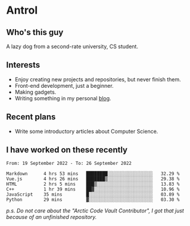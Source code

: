 # Antrol

## Who's this guy

A lazy dog from a second-rate university, CS student.

## Interests

* Enjoy creating new projects and repositories, but never finish them.
* Front-end development, just a beginner.
* Making gadgets.
* Writing something in my personal [blog](https://blog.antrol.xyz/).

## Recent plans

* Write some introductory articles about Computer Science.

<!--
* Try to develop a website for [Anime4KCPP](https://github.com/TianZerL/Anime4KCPP).
* Develop a Markdown renderer which user can customize its css, of course it is GUI-based.~~(If I could finish  it before getting bored)~~
* Work with my [teammates](https://github.com/SWJTU-Lazy-Dogs).
* Find something interests me, as a hobby after finishing my ~~boring~~ homework.
-->

## I have worked on these recently

<!--START_SECTION:waka-->

```text
From: 19 September 2022 - To: 26 September 2022

Markdown      4 hrs 53 mins   ████████░░░░░░░░░░░░░░░░░   32.29 %
Vue.js        4 hrs 26 mins   ███████▒░░░░░░░░░░░░░░░░░   29.38 %
HTML          2 hrs 5 mins    ███▒░░░░░░░░░░░░░░░░░░░░░   13.83 %
C++           1 hr 39 mins    ██▓░░░░░░░░░░░░░░░░░░░░░░   10.96 %
JavaScript    35 mins         █░░░░░░░░░░░░░░░░░░░░░░░░   03.89 %
Python        29 mins         ▓░░░░░░░░░░░░░░░░░░░░░░░░   03.30 %
```

<!--END_SECTION:waka-->

*p.s.  Do not care about the "Arctic Code Vault Contributor", I got that just because of an unfinished repository.*

<!--
**qzmlgfj/qzmlgfj** is a ✨ _special_ ✨ repository because its `README.md` (this file) appears on your GitHub profile.

Here are some ideas to get you started:

- 🔭 I’m currently working on ...
- 🌱 I’m currently learning ...
- 👯 I’m looking to collaborate on ...
- 🤔 I’m looking for help with ...
- 💬 Ask me about ...
- 📫 How to reach me: ...
- 😄 Pronouns: ...
- ⚡ Fun fact: ...
-->
